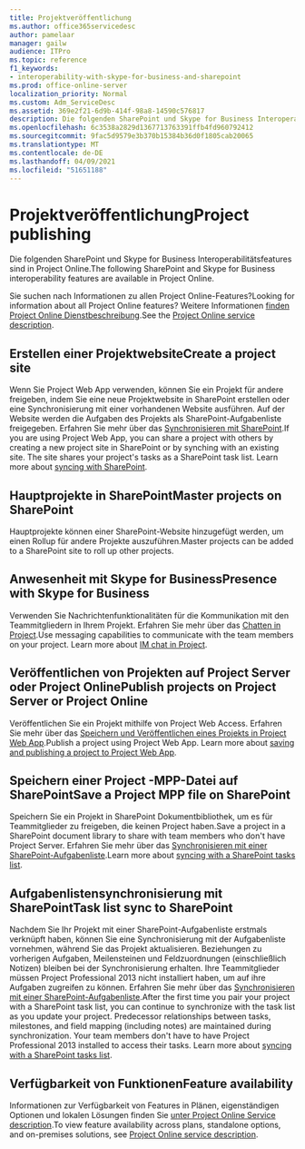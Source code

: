 ```yaml
---
title: Projektveröffentlichung
ms.author: office365servicedesc
author: pamelaar
manager: gailw
audience: ITPro
ms.topic: reference
f1_keywords:
- interoperability-with-skype-for-business-and-sharepoint
ms.prod: office-online-server
localization_priority: Normal
ms.custom: Adm_ServiceDesc
ms.assetid: 369e2f21-6d9b-414f-98a8-14590c576817
description: Die folgenden SharePoint und Skype for Business Interoperabilitätsfeatures sind in Project Online.
ms.openlocfilehash: 6c3538a2829d1367713763391ffb4fd960792412
ms.sourcegitcommit: 9fac5d9579e3b370b15384b36d0f1805cab20065
ms.translationtype: MT
ms.contentlocale: de-DE
ms.lasthandoff: 04/09/2021
ms.locfileid: "51651188"
---
```

# <a name="project-publishing"></a><span data-ttu-id="d6d29-103">Projektveröffentlichung</span><span class="sxs-lookup"><span data-stu-id="d6d29-103">Project publishing</span></span>

<span data-ttu-id="d6d29-104">Die folgenden SharePoint und Skype for Business Interoperabilitätsfeatures sind in Project Online.</span><span class="sxs-lookup"><span data-stu-id="d6d29-104">The following SharePoint and Skype for Business interoperability features are available in Project Online.</span></span>
  
<span data-ttu-id="d6d29-105">Sie suchen nach Informationen zu allen Project Online-Features?</span><span class="sxs-lookup"><span data-stu-id="d6d29-105">Looking for information about all Project Online features?</span></span> <span data-ttu-id="d6d29-106">Weitere Informationen [finden Project Online Dienstbeschreibung](project-online-service-description.md).</span><span class="sxs-lookup"><span data-stu-id="d6d29-106">See the [Project Online service description](project-online-service-description.md).</span></span>
  
## <a name="create-a-project-site"></a><span data-ttu-id="d6d29-107">Erstellen einer Projektwebsite</span><span class="sxs-lookup"><span data-stu-id="d6d29-107">Create a project site</span></span>

<span data-ttu-id="d6d29-p102">Wenn Sie Project Web App verwenden, können Sie ein Projekt für andere freigeben, indem Sie eine neue Projektwebsite in SharePoint erstellen oder eine Synchronisierung mit einer vorhandenen Website ausführen. Auf der Website werden die Aufgaben des Projekts als SharePoint-Aufgabenliste freigegeben. Erfahren Sie mehr über das [Synchronisieren mit SharePoint](https://go.microsoft.com/fwlink/p/?LinkId=271352).</span><span class="sxs-lookup"><span data-stu-id="d6d29-p102">If you are using Project Web App, you can share a project with others by creating a new project site in SharePoint or by synching with an existing site. The site shares your project's tasks as a SharePoint task list. Learn more about [syncing with SharePoint](https://go.microsoft.com/fwlink/p/?LinkId=271352).</span></span>
  
## <a name="master-projects-on-sharepoint"></a><span data-ttu-id="d6d29-111">Hauptprojekte in SharePoint</span><span class="sxs-lookup"><span data-stu-id="d6d29-111">Master projects on SharePoint</span></span>

<span data-ttu-id="d6d29-112">Hauptprojekte können einer SharePoint-Website hinzugefügt werden, um einen Rollup für andere Projekte auszuführen.</span><span class="sxs-lookup"><span data-stu-id="d6d29-112">Master projects can be added to a SharePoint site to roll up other projects.</span></span> 
  
## <a name="presence-with-skype-for-business"></a><span data-ttu-id="d6d29-113">Anwesenheit mit Skype for Business</span><span class="sxs-lookup"><span data-stu-id="d6d29-113">Presence with Skype for Business</span></span>

<span data-ttu-id="d6d29-p103">Verwenden Sie Nachrichtenfunktionalitäten für die Kommunikation mit den Teammitgliedern in Ihrem Projekt. Erfahren Sie mehr über das [Chatten in Project](https://go.microsoft.com/fwlink/p/?LinkId=271351).</span><span class="sxs-lookup"><span data-stu-id="d6d29-p103">Use messaging capabilities to communicate with the team members on your project. Learn more about [IM chat in Project](https://go.microsoft.com/fwlink/p/?LinkId=271351).</span></span>
  
## <a name="publish-projects-on-project-server-or-project-online"></a><span data-ttu-id="d6d29-116">Veröffentlichen von Projekten auf Project Server oder Project Online</span><span class="sxs-lookup"><span data-stu-id="d6d29-116">Publish projects on Project Server or Project Online</span></span>

<span data-ttu-id="d6d29-p104">Veröffentlichen Sie ein Projekt mithilfe von Project Web Access. Erfahren Sie mehr über das [Speichern und Veröffentlichen eines Projekts in Project Web App](https://go.microsoft.com/fwlink/p/?LinkId=271354).</span><span class="sxs-lookup"><span data-stu-id="d6d29-p104">Publish a project using Project Web App. Learn more about [saving and publishing a project to Project Web App](https://go.microsoft.com/fwlink/p/?LinkId=271354).</span></span>
  
## <a name="save-a-project-mpp-file-on-sharepoint"></a><span data-ttu-id="d6d29-119">Speichern einer Project -MPP-Datei auf SharePoint</span><span class="sxs-lookup"><span data-stu-id="d6d29-119">Save a Project MPP file on SharePoint</span></span>

<span data-ttu-id="d6d29-120">Speichern Sie ein Projekt in SharePoint Dokumentbibliothek, um es für Teammitglieder zu freigeben, die keinen Project haben.</span><span class="sxs-lookup"><span data-stu-id="d6d29-120">Save a project in a SharePoint document library to share with team members who don't have Project Server.</span></span> <span data-ttu-id="d6d29-121">Erfahren Sie mehr über das [Synchronisieren mit einer SharePoint-Aufgabenliste](https://go.microsoft.com/fwlink/p/?LinkId=271353).</span><span class="sxs-lookup"><span data-stu-id="d6d29-121">Learn more about [syncing with a SharePoint tasks list](https://go.microsoft.com/fwlink/p/?LinkId=271353).</span></span>
  
## <a name="task-list-sync-to-sharepoint"></a><span data-ttu-id="d6d29-122">Aufgabenlistensynchronisierung mit SharePoint</span><span class="sxs-lookup"><span data-stu-id="d6d29-122">Task list sync to SharePoint</span></span>

<span data-ttu-id="d6d29-p106">Nachdem Sie Ihr Projekt mit einer SharePoint-Aufgabenliste erstmals verknüpft haben, können Sie eine Synchronisierung mit der Aufgabenliste vornehmen, während Sie das Projekt aktualisieren. Beziehungen zu vorherigen Aufgaben, Meilensteinen und Feldzuordnungen (einschließlich Notizen) bleiben bei der Synchronisierung erhalten. Ihre Teammitglieder müssen Project Professional 2013 nicht installiert haben, um auf ihre Aufgaben zugreifen zu können. Erfahren Sie mehr über das [Synchronisieren mit einer SharePoint-Aufgabenliste](https://go.microsoft.com/fwlink/p/?LinkId=271353).</span><span class="sxs-lookup"><span data-stu-id="d6d29-p106">After the first time you pair your project with a SharePoint task list, you can continue to synchronize with the task list as you update your project. Predecessor relationships between tasks, milestones, and field mapping (including notes) are maintained during synchronization. Your team members don't have to have Project Professional 2013 installed to access their tasks. Learn more about [syncing with a SharePoint tasks list](https://go.microsoft.com/fwlink/p/?LinkId=271353).</span></span>
  
## <a name="feature-availability"></a><span data-ttu-id="d6d29-127">Verfügbarkeit von Funktionen</span><span class="sxs-lookup"><span data-stu-id="d6d29-127">Feature availability</span></span>

<span data-ttu-id="d6d29-128">Informationen zur Verfügbarkeit von Features in Plänen, eigenständigen Optionen und lokalen Lösungen finden Sie [unter Project Online Service description](project-online-service-description.md).</span><span class="sxs-lookup"><span data-stu-id="d6d29-128">To view feature availability across plans, standalone options, and on-premises solutions, see [Project Online service description](project-online-service-description.md).</span></span>
  

